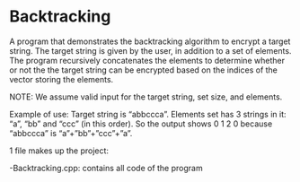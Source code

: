 # Backtracking
A program that demonstrates the backtracking algorithm to encrypt a target string.
The target string is given by the user, in addition to a set of elements.
The program recursively concatenates the elements to determine whether or not the 
the target string can be encrypted based on the indices of the vector storing the elements.

NOTE: We assume valid input for the target string, set size, and elements.

Example of use: Target string is “abbccca”. Elements set has 3 strings in it: “a”, “bb” and “ccc” (in this order). 
So the output shows 0 1 2 0 because “abbccca” is “a”+”bb”+”ccc”+”a”.

1 file makes up the project:

-Backtracking.cpp: contains all code of the program



